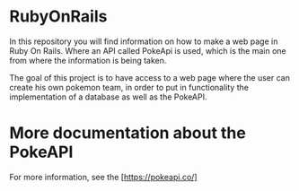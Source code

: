 # RubyOnRails
In this repository you will find information on how to make a web page in Ruby On Rails. Where an API called PokeApi is used, which is the main one from where the information is being taken.

The goal of this project is to have access to a web page where the user can create his own pokemon team, in order to put in functionality the implementation of a database as well as the PokeAPI.

# More documentation about the PokeAPI 
For more information, see the [https://pokeapi.co/]
